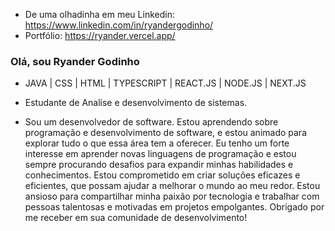 - De uma olhadinha em meu Linkedin:
https://www.linkedin.com/in/ryandergodinho/
- Portfólio:
https://ryander.vercel.app/

### Olá, sou Ryander Godinho

- JAVA | CSS | HTML | TYPESCRIPT | REACT.JS | NODE.JS | NEXT.JS
- Estudante de Analise e desenvolvimento de sistemas.

- Sou um desenvolvedor de software. Estou aprendendo sobre programação e desenvolvimento de software, e estou animado para explorar tudo o que essa área tem a oferecer. Eu tenho um forte interesse em aprender novas linguagens de programação e estou sempre procurando desafios para expandir minhas habilidades e conhecimentos. Estou comprometido em criar soluções eficazes e eficientes, que possam ajudar a melhorar o mundo ao meu redor. Estou ansioso para compartilhar minha paixão por tecnologia e trabalhar com pessoas talentosas e motivadas em projetos empolgantes. Obrigado por me receber em sua comunidade de desenvolvimento!
